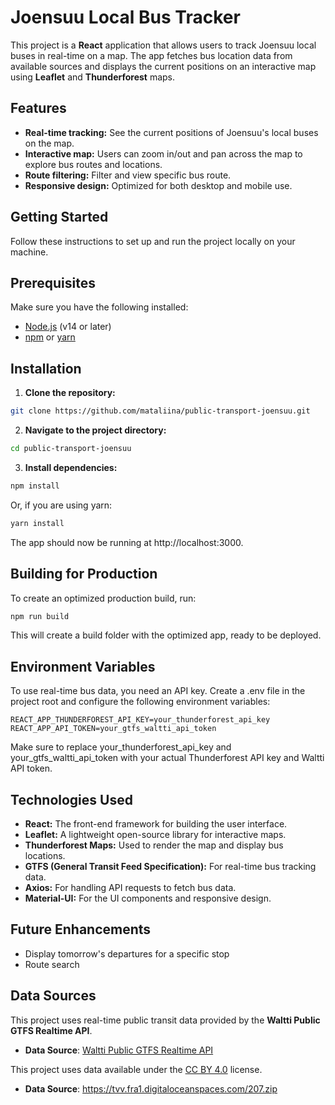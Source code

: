 # Joensuu Local Bus Tracker

This project is a **React** application that allows users to track Joensuu local buses in real-time on a map. The app fetches bus location data from available sources and displays the current positions on an interactive map using **Leaflet** and **Thunderforest** maps.

## Features

- **Real-time tracking:** See the current positions of Joensuu's local buses on the map.
- **Interactive map:** Users can zoom in/out and pan across the map to explore bus routes and locations.
- **Route filtering:** Filter and view specific bus route.
- **Responsive design:** Optimized for both desktop and mobile use.

## Getting Started

Follow these instructions to set up and run the project locally on your machine.

## Prerequisites

Make sure you have the following installed:

- [Node.js](https://nodejs.org/en/) (v14 or later)
- [npm](https://www.npmjs.com/) or [yarn](https://yarnpkg.com/)

## Installation

1. **Clone the repository:**

```bash
git clone https://github.com/mataliina/public-transport-joensuu.git
```

2. **Navigate to the project directory:**
```bash
cd public-transport-joensuu
```

3. **Install dependencies:** 
```bash
npm install
```

Or, if you are using yarn:
```bash
yarn install
```

The app should now be running at http://localhost:3000.

## Building for Production
To create an optimized production build, run:

```bash
npm run build
```
This will create a build folder with the optimized app, ready to be deployed.

## Environment Variables
To use real-time bus data, you need an API key. Create a .env file in the project root and configure the following environment variables:

```env
REACT_APP_THUNDERFOREST_API_KEY=your_thunderforest_api_key
REACT_APP_API_TOKEN=your_gtfs_waltti_api_token
```

Make sure to replace your_thunderforest_api_key and your_gtfs_waltti_api_token with your actual Thunderforest API key and Waltti API token.

## Technologies Used
- **React:** The front-end framework for building the user interface.
- **Leaflet:** A lightweight open-source library for interactive maps.
- **Thunderforest Maps:** Used to render the map and display bus locations.
- **GTFS (General Transit Feed Specification):** For real-time bus tracking data.
- **Axios:** For handling API requests to fetch bus data.
- **Material-UI:** For the UI components and responsive design.

## Future Enhancements
- Display tomorrow's departures for a specific stop
- Route search

## Data Sources
This project uses real-time public transit data provided by the **Waltti Public GTFS Realtime API**.

- **Data Source**: [Waltti Public GTFS Realtime API](https://opendata.waltti.fi/)


This project uses data available under the [CC BY 4.0](https://creativecommons.org/licenses/by/4.0/) license.

- **Data Source**: https://tvv.fra1.digitaloceanspaces.com/207.zip
  
 